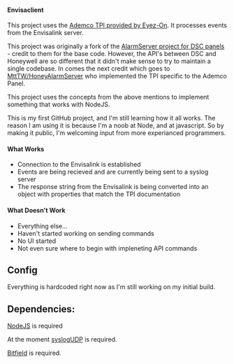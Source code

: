 #### Envisaclient ####

This project uses the [Ademco TPI provided by Eyez-On](http://forum.eyez-on.com/FORUM/viewtopic.php?f=6&t=301). It processes events from the Envisalink server.

This project was originally a fork of the [AlarmServer project for DSC panels](https://github.com/juggie/AlarmServer) - credit to them for the base code.   However, the API's between DSC and Honeywell are so different that it didn't make sense to try to maintain a single codebase.  In comes the next credit which goes to [MttTW/HoneyAlarmServer](https://github.com/MattTW/HoneyAlarmServer) who implemented the TPI specific to the Ademco Panel.

This project uses the concepts from the above mentions to implement something that works with NodeJS.  

This is my first GitHub project, and I'm still learning how it all works.  The reason I am using it is because I'm a noob at Node, and at javascript.  So by making it public, I'm welcoming input from more experianced programmers.  

#### What Works ####

 + Connection to the Envisalink is established
 + Events are being recieved and are currently being sent to a syslog server
 + The response string from the Envisalink is being converted into an object with properties that match the TPI documentation

#### What Doesn't Work ####
  + Everything else...
  + Haven't started working on sending commands
  + No UI started
  + Not even sure where to begin with impleneting API commands

Config
--------
Everything is hardcoded right now as I'm still working on my initial build.

Dependencies:
-------------
[NodeJS](https://nodejs.org/) is required

At the moment [syslogUDP](https://www.npmjs.com/package/syslogudp) is required.

[Bitfield](https://github.com/fb55/bitfield) is required.

